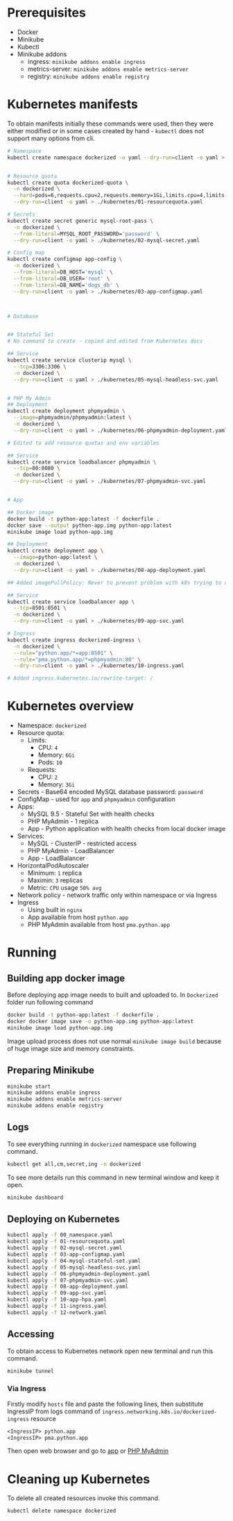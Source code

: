 # Prerequisites

-   Docker
-   Minikube
-   Kubectl
-   Minikube addons
    -   ingress: `minikube addons enable ingress`
    -   metrics-server: `minikube addons enable metrics-server`
    -   registry: `minikube addons enable registry`

# Kubernetes manifests

To obtain manifests initially these commands were used, then they were either modified or in some cases created by hand - `kubectl` does not support many options from cli.

```sh
# Namespace
kubectl create namespace dockerized -o yaml --dry-run=client -o yaml > ./kubernetes/00_namespace.yaml


# Resource quota
kubectl create quota dockerized-quota \
  -n dockerized \
  --hard=pods=6,requests.cpu=2,requests.memory=1Gi,limits.cpu=4,limits.memory=2Gi \
  --dry-run=client -o yaml > ./kubernetes/01-resourcequota.yaml

# Secrets
kubectl create secret generic mysql-root-pass \
  -n dockerized \
  --from-literal=MYSQL_ROOT_PASSWORD='password' \
  --dry-run=client -o yaml > ./kubernetes/02-mysql-secret.yaml

# Config map
kubectl create configmap app-config \
  -n dockerized \
  --from-literal=DB_HOST='mysql' \
  --from-literal=DB_USER='root' \
  --from-literal=DB_NAME='dogs_db' \
  --dry-run=client -o yaml > ./kubernetes/03-app-configmap.yaml



# Database


## Stateful Set
# No command to create - copied and edited from Kubernetes docs

## Service
kubectl create service clusterip mysql \
  --tcp=3306:3306 \
  -n dockerized \
  --dry-run=client -o yaml > ./kubernetes/05-mysql-headless-svc.yaml


# PHP My Admin
## Deployment
kubectl create deployment phpmyadmin \
  --image=phpmyadmin/phpmyadmin:latest \
  -n dockerized \
  --dry-run=client -o yaml > ./kubernetes/06-phpmyadmin-deployment.yaml

# Edited to add resource quotas and env variables

## Service
kubectl create service loadbalancer phpmyadmin \
  --tcp=80:8080 \
  -n dockerized \
  --dry-run=client -o yaml > ./kubernetes/07-phpmyadmin-svc.yaml


# App

## Docker image
docker build -t python-app:latest -f dockerfile .
docker save --output python-app.img python-app:latest
minikube image load python-app.img

## Deployment
kubectl create deployment app \
  --image=python-app:latest \
  -n dockerized \
  --dry-run=client -o yaml > ./kubernetes/08-app-deployment.yaml

## Added imagePullPolicy: Never to prevent problem with k8s trying to download unpublished image

## Service
kubectl create service loadbalancer app \
  --tcp=8501:8501 \
  -n dockerized \
  --dry-run=client -o yaml > ./kubernetes/09-app-svc.yaml

# Ingress
kubectl create ingress dockerized-ingress \
  -n dockerized \
  --rule="python.app/*=app:8501" \
  --rule="pma.python.app/*=phpmyadmin:80" \
  --dry-run=client -o yaml > ./kubernetes/10-ingress.yaml

# Added ingress.kubernetes.io/rewrite-target: /
```

# Kubernetes overview

-   Namespace: `dockerized`
-   Resource quota:
    -   Limits:
        -   CPU: `4`
        -   Memory: `6Gi`
        -   Pods: `10`
    -   Requests:
        -   CPU: `2`
        -   Memory: `3Gi`
-   Secrets - Base64 encoded MySQL database password: `password`
-   ConfigMap - used for `app` and `phpmyadmin` configuration
-   Apps:
    -   MySQL 9.5 - Stateful Set with health checks
    -   PHP MyAdmin - 1 replica
    -   App - Python application with health checks from local docker image
-   Services:
    -   MySQL - ClusterIP - restricted access
    -   PHP MyAdmin - LoadBalancer
    -   App - LoadBalancer
-   HorizontalPodAutoscaler
    -   Minimum: `1` replica
    -   Maximin: `3` replicas
    -   Metric: `CPU` usage `50% avg`
-   Network policy - network traffic only within namespace or via Ingress
-   Ingress
    -   Using built in `nginx`
    -   App available from host `python.app`
    -   PHP MyAdmin available from host `pma.python.app`

# Running

## Building app docker image

Before deploying app image needs to built and uploaded to. In `Dockerized` folder run following command

```sh
docker build -t python-app:latest -f dockerfile .
docker docker image save -o python-app.img python-app:latest
minikube image load python-app.img
```

Image upload process does not use normal `minikube image build` because of huge image size and memory constraints.

## Preparing Minikube

```sh
minikube start
minikube addons enable ingress
minikube addons enable metrics-server
minikube addons enable registry
```

## Logs

To see everything running in `dockerized` namespace use following command.

```sh
kubectl get all,cm,secret,ing -n dockerized
```

To see more details run this command in new terminal window and keep it open.

```sh
minikube dashboard
```

## Deploying on Kubernetes

```sh
kubectl apply -f 00_namespace.yaml
kubectl apply -f 01-resourcequota.yaml
kubectl apply -f 02-mysql-secret.yaml
kubectl apply -f 03-app-configmap.yaml
kubectl apply -f 04-mysql-stateful-set.yaml
kubectl apply -f 05-mysql-headless-svc.yaml
kubectl apply -f 06-phpmyadmin-deployment.yaml
kubectl apply -f 07-phpmyadmin-svc.yaml
kubectl apply -f 08-app-deployment.yaml
kubectl apply -f 09-app-svc.yaml
kubectl apply -f 10-app-hpa.yaml
kubectl apply -f 11-ingress.yaml
kubectl apply -f 12-network.yaml
```

## Accessing

To obtain access to Kubernetes network open new terminal and run this command.

```sh
minikube tunnel
```

### Via Ingress

Firstly modify `hosts` file and paste the following lines, then substitute IngressIP from logs command of `ingress.networking.k8s.io/dockerized-ingress` resource

```txt
<IngressIP> python.app
<IngressIP> pma.python.app
```

Then open web browser and go to [app](http://python.app) or [PHP MyAdmin](http://pma.python.app)

# Cleaning up Kubernetes

To delete all created resources invoke this command.

```sh
kubectl delete namespace dockerized
```
